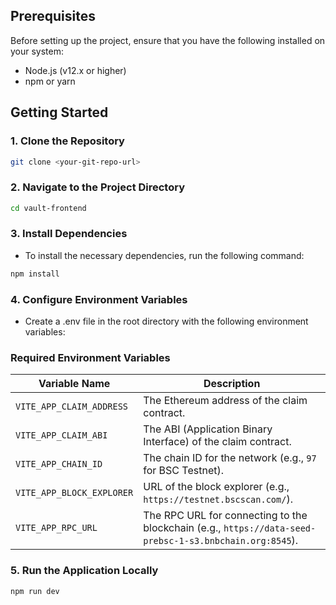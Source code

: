 ## Prerequisites
Before setting up the project, ensure that you have the following installed on your system:
- Node.js (v12.x or higher)
- npm or yarn

## Getting Started

### 1. Clone the Repository

```bash
git clone <your-git-repo-url>

```
### 2. Navigate to the Project Directory
```bash
cd vault-frontend
```
### 3. Install Dependencies
- To install the necessary dependencies, run the following command:
```bash
npm install
```
### 4. Configure Environment Variables
- Create a .env file in the root directory with the following environment variables:

### Required Environment Variables

| Variable Name               | Description                                                       |
|-----------------------------|-------------------------------------------------------------------|
| `VITE_APP_CLAIM_ADDRESS`    | The Ethereum address of the claim contract.                      |
| `VITE_APP_CLAIM_ABI`        | The ABI (Application Binary Interface) of the claim contract.   |
| `VITE_APP_CHAIN_ID`         | The chain ID for the network (e.g., `97` for BSC Testnet).     |
| `VITE_APP_BLOCK_EXPLORER`   | URL of the block explorer (e.g., `https://testnet.bscscan.com/`). |
| `VITE_APP_RPC_URL`          | The RPC URL for connecting to the blockchain (e.g., `https://data-seed-prebsc-1-s3.bnbchain.org:8545`). |


### 5. Run the Application Locally
```bash
npm run dev
